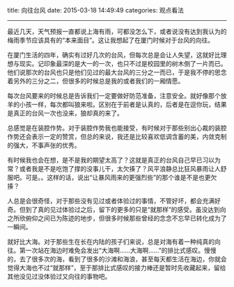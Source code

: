 title: 向往台风
date: 2015-03-18 14:49:49
categories: 观点看法

---
最近几天，天气预报一直都说上海有雨，可都没怎么下，或者说没有达到我认为的梅雨季节应该具有的“本来面目”。这让我想起了在厦门时候对于台风的向往。


<!--more-->

在厦门生活的四年，确实有过好几次的台风，但每次总是会让人失望，这就好比理想与现实。记印象最深的是大一的一次，也只不过是校园里的树木倒了一片而已。他们说那次的台风也只是他们见过的最大台风的三分之一而已，于是我不停的思念着另外的三分之二，但很多的时候总是我的或者我们的一厢情愿。

每次台风要来的时候总是告诉我们一定要做好防范准备，注意安全。就好像那个放羊的小孩一样，每次都叫狼来啦。区别在于前者是认真的，后者是在逗你玩，结果是真正的台风一次也没来，狼却真的来了。

总感觉是在装腔作势。对于装腔作势我也能接受，有时候对于那些别出心裁的装腔作势还会表示一定的赞赏，但总的来说，我还是比较喜欢低调含蓄的美，内敛克制的强大，不事声张的优秀。

有时候我也会在想，是不是我的期望太高了？这就是真正的台风自己早已习以为常？或者我是不是吃饱了撑的没事儿干，太欠揍了？风平浪静总比狂风暴雨让人舒服吧。可是。。这样的话，说出“让暴风雨来的更强烈些”的那个谁是不是也更欠揍？

人总是会很奇怪，对于那些没有见过或者体验过的事情，不管好坏，都会充满好奇。但到了真的见过体验过之后，留下的更多的只是“就那样”的感受。虽没达到向之所欣俯仰之间已为陈迹的地步，但很多时候那些曾经的念念不忘早已转化成为了一瞬间。

就好比大海。对于那些生在长在内陆的孩子们来说，总是对海有着一种纯真的向往。第一次站在海边时难免会发出“大海啊……大海啊……”的排比式感叹。慢慢的，去了很多次的海，看到了很多的沙滩和海浪，甚至每天都生活在海边，你就会觉得大海也不过“就那样”，至于那排比式感叹的接力棒还是暂时先收藏起来，留给其他没见过没体验过又向往的事物吧。